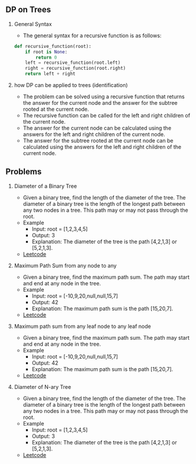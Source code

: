 

## DP on Trees 

1. General Syntax 
    - The general syntax for a recursive function is as follows:
    ```python
    def recursive_function(root):
        if root is None:
            return 0
        left = recursive_function(root.left)
        right = recursive_function(root.right)
        return left + right
    ```

2. how DP can be applied to trees (identification)
    - The problem can be solved using a recursive function that returns the answer for the current node and the answer for the subtree rooted at the current node.
    - The recursive function can be called for the left and right children of the current node.
    - The answer for the current node can be calculated using the answers for the left and right children of the current node.
    - The answer for the subtree rooted at the current node can be calculated using the answers for the left and right children of the current node.

## Problems 

1. Diameter of a Binary Tree
    - Given a binary tree, find the length of the diameter of the tree. The diameter of a binary tree is the length of the longest path between any two nodes in a tree. This path may or may not pass through the root.
    - Example
        - Input: root = [1,2,3,4,5]
        - Output: 3
        - Explanation: The diameter of the tree is the path [4,2,1,3] or [5,2,1,3].
    - [Leetcode](https://leetcode.com/problems/diameter-of-binary-tree/)

2. Maximum Path Sum from any node to any
    - Given a binary tree, find the maximum path sum. The path may start and end at any node in the tree.
    - Example
        - Input: root = [-10,9,20,null,null,15,7]
        - Output: 42
        - Explanation: The maximum path sum is the path [15,20,7].
    - [Leetcode](https://leetcode.com/problems/binary-tree-maximum-path-sum/)

3. Maximum path sum from any leaf node to any leaf node
    - Given a binary tree, find the maximum path sum. The path may start and end at any node in the tree.
    - Example
        - Input: root = [-10,9,20,null,null,15,7]
        - Output: 42
        - Explanation: The maximum path sum is the path [15,20,7].
    - [Leetcode](https://leetcode.com/problems/binary-tree-maximum-path-sum/)

4. Diameter of N-ary Tree
    - Given a binary tree, find the length of the diameter of the tree. The diameter of a binary tree is the length of the longest path between any two nodes in a tree. This path may or may not pass through the root.
    - Example
        - Input: root = [1,2,3,4,5]
        - Output: 3
        - Explanation: The diameter of the tree is the path [4,2,1,3] or [5,2,1,3].
    - [Leetcode](https://leetcode.com/problems/diameter-of-n-ary-tree/)